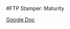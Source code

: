 #FTP Stamper: Maturity

[Google Doc](https://docs.google.com/document/d/1qDuuh3WtXAwW9f8V3Q4UfXRst9jOPN5ppApCgRk2rmE/edit?usp=sharing)

